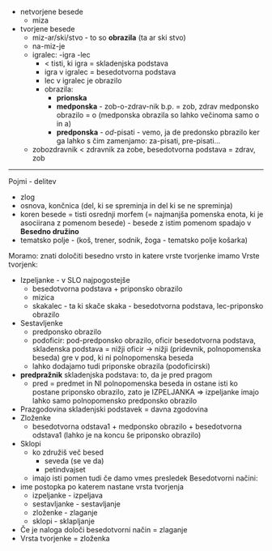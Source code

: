 - netvorjene besede
	- miza
- tvorjene besede
	- miz-ar/ski/stvo - to so **obrazila** (ta ar ski stvo)
	- na-miz-je
	- igralec: -igra -lec
		- < tisti, ki igra = skladenjska podstava
		- igra v igralec = besedotvorna podstava
		- lec v igralec je obrazilo
		- obrazila:
			- **prionska**
			- **medponska** - zob-o-zdrav-nik b.p. = zob, zdrav medponsko obrazilo = o (medponska obrazila so lahko večinoma samo o in a)
			- **predponska** - *od*-pisati - vemo, ja de predonsko pbrazilo ker ga lahko s čim zamenjamo: za-pisati, pre-pisati...
	- zobozdravnik < zdravnik za zobe, besedotvorna podstava = zdrav, zob
___
Pojmi - delitev
- zlog
- osnova, končnica (del, ki se spreminja in del ki se ne spreminja)
- koren besede = tisti osrednji morfem (= najmanjša pomenska enota, ki je  asociirana z pomenom besede) - besede z istim pomenom spadajo v **Besedno družino**
- tematsko polje - (koš, trener, sodnik, žoga - tematsko polje košarka)

Moramo: znati določiti besedno vrsto in katere vrste tvorjenke imamo
Vrste tvorjenk:
- Izpeljanke - v SLO najpogostejše
	- besedotvorna podstava + priponsko obrazilo
	- mizica
	- skakalec - ta ki skače skaka - besedotvorna podstava, lec-priponsko obrazilo
- Sestavljenke
	- predponsko obrazilo
	- podoficir: pod-predponsko obrazilo, oficir besedotvorna podstava, skladenska podstava = nižji oficir -> nižji (pridevnik, polnopomenska beseda) gre v pod, ki ni polnopomenska beseda
	- lahko dodajamo tudi priponske obrazila (podoficirski)
- **predpražnik** skladenjska podstava: to, da je pred pragom 
	- pred = predmet in NI polnopomenska beseda in ostane isti ko postane priponsko obrazilo, zato je IZPELJANKA => izpeljanke imajo lahko samo polnopomensko predponsko obrazilo
- Prazgodovina skladenjski podstavek = davna zgodovina
- Zloženke
	- besedotvorna odstava1 + medponsko obrazilo + besedotvorna odstava1 (lahko je na koncu še priponsko obrazilo)
- Sklopi
	- ko združiš več besed
		- seveda (se ve da)
		- petindvajset
	- imajo isti pomen tudi če damo vmes presledek
Besedotvorni načini:
- ime postopka po katerem nastane vrsta tvorjenja
	- izpeljanke - izpeljava
	- sestavljanke - sestavljanje
	- zloženke - zlaganje
	- sklopi - sklapljanje
- Če je naloga določi besedotvorni način = zlaganje
- Vrsta tvorjenke = zloženka